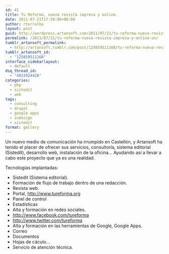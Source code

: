 ```yaml
---
id: 41
title: Tu Reforma, nueva revista impresa y online.
date: 2011-07-21T17:59:00+00:00
author: rtorralba
layout: post
guid: http://wordpress.artansoft.com/2011/07/21/tu-reforma-nueva-revista-impresa-y-online-un/
permalink: /2011/07/21/tu-reforma-nueva-revista-impresa-y-online-un/
tumblr_artansoft_permalink:
  - http://artansoft.tumblr.com/post/125859511168/tu-reforma-nueva-revista-impresa-y-online-un
tumblr_artansoft_id:
  - "125859511168"
interface_sidebarlayout:
  - default
dsq_thread_id:
  - "4923924428"
categories:
  - php
  - sistedit
  - web
tags:
  - consulting
  - drupal
  - google apps
  - indesign
  - sistedit
format: gallery
---
```

Un nuevo medio de comunicación ha irrumpido en Castellón, y Artansoft ha tenido el placer de ofrecer sus servicios, consultoría, sistema editorial (Sistedit), desarrollo web, instalación de la oficina… Ayudando así a llevar a cabo este proyecto que ya es una realidad.

Tecnologías implantadas:

  * Sistedit (Sistema editorial).
  * Formación de flujo de trabajo dentro de una redacción.
  * Revista web.
  * Portal, <a href="http://www.tureforma.org" target="_blank">http://www.tureforma.org</a>
  * Panel de control
  * Estadísticas
  * Alta y formación en redes sociales.
  * <a href="http://www.facebook.com/tureforma" target="_blank">http://www.facebook.com/tureforma</a>
  * <a href="http://www.twitter.com/tureforma" target="_blank">http://www.twitter.com/tureforma</a>
  * Alta y formación en las herramientas de Google, Google Apps.
  * Correo
  * Documentos
  * Hojas de cáculo…
  * Servicio de atención técnica.
